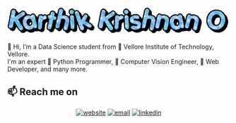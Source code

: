 
<p align="center">
  <img src="https://github.com/Karthik-Krishnano/Karthik-Krishnano/blob/initial/name.gif" alt="Karthik Krishnan O">
</p>



👋 Hi, I’m a Data Science student from  🏫 Vellore Institute of Technology, Vellore.<br>
I'm an expert 👀 Python Programmer, 👀 Computer Vision Engineer, 👀 Web Developer, and many more. 

## 📫  Reach me on

<p align="center">
<a href="https://karthik-krishnano.github.io/Personal-Website/" a target="_blank"><img src="https://img.icons8.com/fluent/96/000000/domain.png" alt="website"/></a>
<a href="mailto:karthikkrishnanozhinhala@gmail.com"><img src="https://img.icons8.com/color/96/000000/gmail.png" alt="email"/></a>
<a href="https://www.linkedin.com/in/karthik-krishnan-o-75846920b/"><img src="https://img.icons8.com/color/96/000000/linkedin.png" alt="linkedin"/></a>
</p>

<!---
Karthik-Krishnano/Karthik-Krishnano is a ✨ special ✨ repository because its `README.md` (this file) appears on your GitHub profile.
You can click the Preview link to take a look at your changes.
--->
